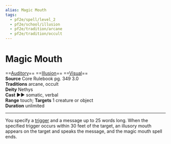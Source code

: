 ```yaml
---
alias: Magic Mouth
tags:
  - pf2e/spell/level_2
  - pf2e/school/illusion
  - pf2e/tradition/arcane
  - pf2e/tradition/occult
---
```


# Magic Mouth

==[Auditory](Auditory.md)== ==[Illusion](Illusion.md)== ==[Visual](Visual.md)==  
__Source__ Core Rulebook pg. 349 3.0  
**Traditions** arcane, occult  
**Deity** Nethys  
**Cast** ►► somatic, verbal  
**Range** touch; **Targets** 1 creature or object  
**Duration** unlimited

---

You specify a [trigger](Setting%20a%20Trigger.md) and a message up to 25 words long. When the specified trigger occurs within 30 feet of the target, an illusory mouth appears on the target and speaks the message, and the magic mouth spell ends.

